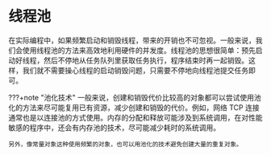 # 线程池

在实际编程中，如果频繁启动和销毁线程，带来的开销也不可忽视。一般来说，我们会使用线程池的方法来高效地利用硬件的并发度。线程池的思想很简单：预先启动好线程，然后不停地从任务队列里获取任务执行，程序结束时再一起销毁。这样，我们就不需要操心线程的启动销毁问题，只需要不停地向线程池提交任务即可。

???+note "池化技术"
    一般来说，创建和销毁代价比较高的对象都可以尝试使用池化的方法来尽可能复用已有资源，减少创建和销毁的代价。例如，网络 TCP 连接通常也是以连接池的方式使用。内存的分配和释放可能涉及到系统调用，在对性能敏感的程序中，还会有内存池的技术，尽可能减少耗时的系统调用。

    另外，像常量对象这种使用频繁的对象，也可以用池化的技术避免创建大量的重复对象。